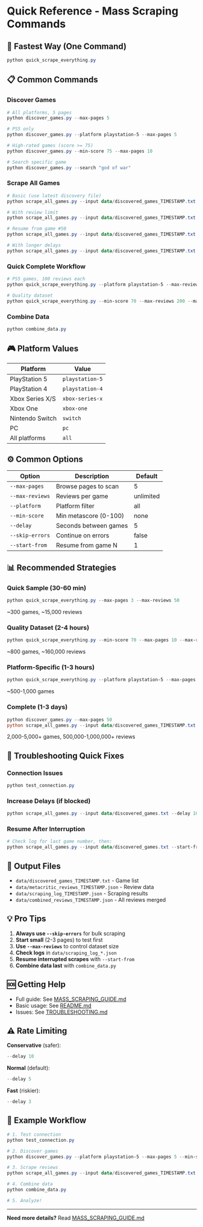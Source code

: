 # Quick Reference - Mass Scraping Commands

## 🚀 Fastest Way (One Command)

```powershell
python quick_scrape_everything.py
```

## 📋 Common Commands

### Discover Games
```powershell
# All platforms, 5 pages
python discover_games.py --max-pages 5

# PS5 only
python discover_games.py --platform playstation-5 --max-pages 5

# High-rated games (score >= 75)
python discover_games.py --min-score 75 --max-pages 10

# Search specific game
python discover_games.py --search "god of war"
```

### Scrape All Games
```powershell
# Basic (use latest discovery file)
python scrape_all_games.py --input data/discovered_games_TIMESTAMP.txt --skip-errors

# With review limit
python scrape_all_games.py --input data/discovered_games_TIMESTAMP.txt --max-reviews 100 --skip-errors

# Resume from game #50
python scrape_all_games.py --input data/discovered_games_TIMESTAMP.txt --start-from 50 --skip-errors

# With longer delays
python scrape_all_games.py --input data/discovered_games_TIMESTAMP.txt --delay 10 --skip-errors
```

### Quick Complete Workflow
```powershell
# PS5 games, 100 reviews each
python quick_scrape_everything.py --platform playstation-5 --max-reviews 100 --max-pages 3

# Quality dataset
python quick_scrape_everything.py --min-score 70 --max-reviews 200 --max-pages 10
```

### Combine Data
```powershell
python combine_data.py
```

## 🎮 Platform Values

| Platform | Value |
|----------|-------|
| PlayStation 5 | `playstation-5` |
| PlayStation 4 | `playstation-4` |
| Xbox Series X/S | `xbox-series-x` |
| Xbox One | `xbox-one` |
| Nintendo Switch | `switch` |
| PC | `pc` |
| All platforms | `all` |

## ⚙️ Common Options

| Option | Description | Default |
|--------|-------------|---------|
| `--max-pages` | Browse pages to scan | 5 |
| `--max-reviews` | Reviews per game | unlimited |
| `--platform` | Platform filter | all |
| `--min-score` | Min metascore (0-100) | none |
| `--delay` | Seconds between games | 5 |
| `--skip-errors` | Continue on errors | false |
| `--start-from` | Resume from game N | 1 |

## 📊 Recommended Strategies

### Quick Sample (30-60 min)
```powershell
python quick_scrape_everything.py --max-pages 3 --max-reviews 50
```
~300 games, ~15,000 reviews

### Quality Dataset (2-4 hours)
```powershell
python quick_scrape_everything.py --min-score 70 --max-pages 10 --max-reviews 200
```
~800 games, ~160,000 reviews

### Platform-Specific (1-3 hours)
```powershell
python quick_scrape_everything.py --platform playstation-5 --max-pages 10 --max-reviews 200
```
~500-1,000 games

### Complete (1-3 days)
```powershell
python discover_games.py --max-pages 50
python scrape_all_games.py --input data/discovered_games_TIMESTAMP.txt --max-reviews 500 --skip-errors
```
2,000-5,000+ games, 500,000-1,000,000+ reviews

## 🔧 Troubleshooting Quick Fixes

### Connection Issues
```powershell
python test_connection.py
```

### Increase Delays (if blocked)
```powershell
python scrape_all_games.py --input data/discovered_games.txt --delay 10 --skip-errors
```

### Resume After Interruption
```powershell
# Check log for last game number, then:
python scrape_all_games.py --input data/discovered_games.txt --start-from 123 --skip-errors
```

## 📁 Output Files

- `data/discovered_games_TIMESTAMP.txt` - Game list
- `data/metacritic_reviews_TIMESTAMP.json` - Review data
- `data/scraping_log_TIMESTAMP.json` - Scraping results
- `data/combined_reviews_TIMESTAMP.json` - All reviews merged

## 💡 Pro Tips

1. **Always use `--skip-errors`** for bulk scraping
2. **Start small** (2-3 pages) to test first
3. **Use `--max-reviews`** to control dataset size
4. **Check logs** in `data/scraping_log_*.json`
5. **Resume interrupted scrapes** with `--start-from`
6. **Combine data last** with `combine_data.py`

## 🆘 Getting Help

- Full guide: See [MASS_SCRAPING_GUIDE.md](MASS_SCRAPING_GUIDE.md)
- Basic usage: See [README.md](README.md)
- Issues: See [TROUBLESHOOTING.md](TROUBLESHOOTING.md)

## ⚠️ Rate Limiting

**Conservative** (safer):
```powershell
--delay 10
```

**Normal** (default):
```powershell
--delay 5
```

**Fast** (riskier):
```powershell
--delay 3
```

## 📝 Example Workflow

```powershell
# 1. Test connection
python test_connection.py

# 2. Discover games
python discover_games.py --platform playstation-5 --max-pages 5 --min-score 75

# 3. Scrape reviews
python scrape_all_games.py --input data/discovered_games_TIMESTAMP.txt --max-reviews 100 --skip-errors

# 4. Combine data
python combine_data.py

# 5. Analyze!
```

---

**Need more details?** Read [MASS_SCRAPING_GUIDE.md](MASS_SCRAPING_GUIDE.md)
